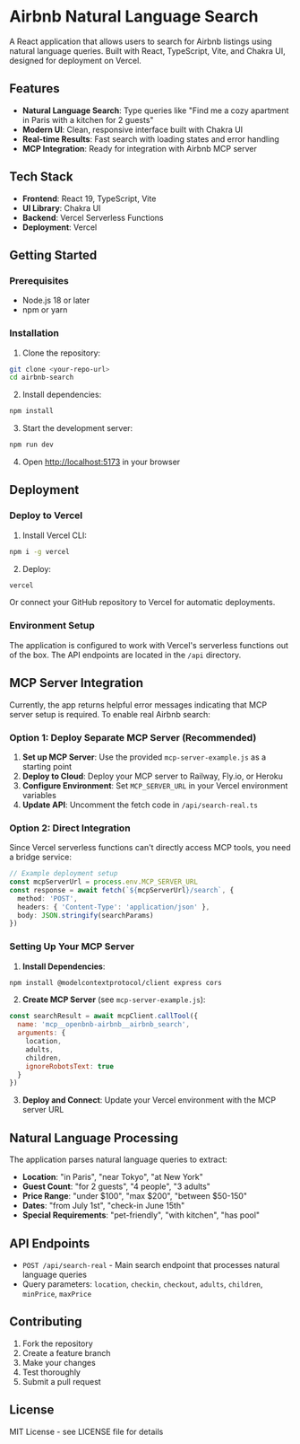 # Airbnb Natural Language Search

A React application that allows users to search for Airbnb listings using natural language queries. Built with React, TypeScript, Vite, and Chakra UI, designed for deployment on Vercel.

## Features

- **Natural Language Search**: Type queries like "Find me a cozy apartment in Paris with a kitchen for 2 guests"
- **Modern UI**: Clean, responsive interface built with Chakra UI
- **Real-time Results**: Fast search with loading states and error handling
- **MCP Integration**: Ready for integration with Airbnb MCP server

## Tech Stack

- **Frontend**: React 19, TypeScript, Vite
- **UI Library**: Chakra UI
- **Backend**: Vercel Serverless Functions
- **Deployment**: Vercel

## Getting Started

### Prerequisites

- Node.js 18 or later
- npm or yarn

### Installation

1. Clone the repository:
```bash
git clone <your-repo-url>
cd airbnb-search
```

2. Install dependencies:
```bash
npm install
```

3. Start the development server:
```bash
npm run dev
```

4. Open [http://localhost:5173](http://localhost:5173) in your browser

## Deployment

### Deploy to Vercel

1. Install Vercel CLI:
```bash
npm i -g vercel
```

2. Deploy:
```bash
vercel
```

Or connect your GitHub repository to Vercel for automatic deployments.

### Environment Setup

The application is configured to work with Vercel's serverless functions out of the box. The API endpoints are located in the `/api` directory.

## MCP Server Integration

Currently, the app returns helpful error messages indicating that MCP server setup is required. To enable real Airbnb search:

### Option 1: Deploy Separate MCP Server (Recommended)

1. **Set up MCP Server**: Use the provided `mcp-server-example.js` as a starting point
2. **Deploy to Cloud**: Deploy your MCP server to Railway, Fly.io, or Heroku
3. **Configure Environment**: Set `MCP_SERVER_URL` in your Vercel environment variables
4. **Update API**: Uncomment the fetch code in `/api/search-real.ts`

### Option 2: Direct Integration

Since Vercel serverless functions can't directly access MCP tools, you need a bridge service:

```typescript
// Example deployment setup
const mcpServerUrl = process.env.MCP_SERVER_URL
const response = await fetch(`${mcpServerUrl}/search`, {
  method: 'POST',
  headers: { 'Content-Type': 'application/json' },
  body: JSON.stringify(searchParams)
})
```

### Setting Up Your MCP Server

1. **Install Dependencies**:
```bash
npm install @modelcontextprotocol/client express cors
```

2. **Create MCP Server** (see `mcp-server-example.js`):
```javascript
const searchResult = await mcpClient.callTool({
  name: 'mcp__openbnb-airbnb__airbnb_search',
  arguments: {
    location,
    adults,
    children,
    ignoreRobotsText: true
  }
})
```

3. **Deploy and Connect**: Update your Vercel environment with the MCP server URL

## Natural Language Processing

The application parses natural language queries to extract:

- **Location**: "in Paris", "near Tokyo", "at New York"
- **Guest Count**: "for 2 guests", "4 people", "3 adults"
- **Price Range**: "under $100", "max $200", "between $50-150"
- **Dates**: "from July 1st", "check-in June 15th"
- **Special Requirements**: "pet-friendly", "with kitchen", "has pool"

## API Endpoints

- `POST /api/search-real` - Main search endpoint that processes natural language queries
- Query parameters: `location`, `checkin`, `checkout`, `adults`, `children`, `minPrice`, `maxPrice`

## Contributing

1. Fork the repository
2. Create a feature branch
3. Make your changes
4. Test thoroughly
5. Submit a pull request

## License

MIT License - see LICENSE file for details
